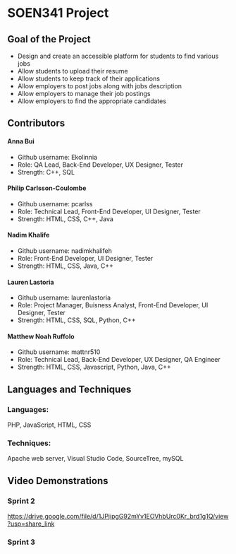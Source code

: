 # SOEN341 Project

## Goal of the Project
* Design and create an accessible platform for students to find various jobs 
* Allow students to upload their resume 
* Allow students to keep track of their applications
* Allow employers to post jobs along with jobs description
* Allow employers to manage their job postings 
* Allow employers to find the appropriate candidates
                       

## Contributors

#### Anna Bui
* Github username: Ekolinnia
* Role: QA Lead, Back-End Developer, UX Designer, Tester
* Strength: C++, SQL

#### Philip Carlsson-Coulombe
* Github username: pcarlss
* Role: Technical Lead, Front-End Developer, UI Designer, Tester
* Strength: HTML, CSS, C++, Java

#### Nadim Khalife
* Github username: nadimkhalifeh
* Role: Front-End Developer, UI Designer, Tester
* Strength: HTML, CSS, Java, C++


#### Lauren Lastoria
* Github username: laurenlastoria
* Role: Project Manager, Buisness Analyst, Front-End Developer, UI Designer, Tester
* Strength: HTML, CSS, SQL, Python, C++

#### Matthew Noah Ruffolo
* Github username: mattnr510
* Role: Technical Lead, Back-End Developer, UX Designer, QA Engineer
* Strength: HTML, CSS, Javascript, Python, Java, C++

## Languages and Techniques
### Languages: 
  PHP, JavaScript, HTML, CSS 
### Techniques: 
  Apache web server, Visual Studio Code, SourceTree, mySQL
  
## Video Demonstrations
### Sprint 2
https://drive.google.com/file/d/1JPjipgG92mYv1EOVhbUrc0Kr_brd1g1Q/view?usp=share_link

### Sprint 3
